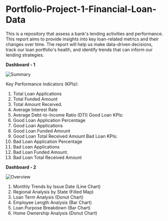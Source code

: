 # Portfolio-Project-1-Financial-Loan-Data
This is a repository that assess a bank's lending activities and performance. This report aims to provide insights into key loan-related metrics and their changes over time. The report will help us make data-driven decisions, track our loan portfolio's health, and identify trends that can inform our lending strategies. 


**Dashboard - 1**

![Summary](https://github.com/AdarshJha5/Portfolio-Project-1-Financial-Loan-Data/assets/153823115/1cdcca20-150e-4992-a1a1-ea4a652076b6)

Key Performance Indicators (KPIs):
1.	Total Loan Applications
2.	Total Funded Amount
3.	Total Amount Received.
4.	Average Interest Rate
5.	Average Debt-to-Income Ratio (DTI)
Good Loan KPIs:
1.	Good Loan Application Percentage
2.	Good Loan Applications
3.	Good Loan Funded Amount
4.	Good Loan Total Received Amount
Bad Loan KPIs:
1.	Bad Loan Application Percentage
2.	Bad Loan Applications
3.	Bad Loan Funded Amount.
4.	Bad Loan Total Received Amount

**Dashboard - 2**

![Overview](https://github.com/AdarshJha5/Portfolio-Project-1-Financial-Loan-Data/assets/153823115/081f4a3f-5b59-4e60-ae35-f7156ecd3353)

1. Monthly Trends by Issue Date (Line Chart)
2. Regional Analysis by State (Filled Map)
3. Loan Term Analysis (Donut Chart)
4. Employee Length Analysis (Bar Chart)
5. Loan Purpose Breakdown (Bar Chart)
6. Home Ownership Analysis (Donut Chart)

